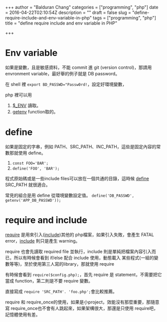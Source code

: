 +++
author = "Balduran Chang"
categories = ["programming", "php"]
date = 2016-04-22T02:10:54Z
description = ""
draft = false
slug = "define-require-include-and-env-variable-in-php"
tags = ["programming", "php"]
title = "define require include and env variable in PHP"

+++


# Env variable

如果是變數，且是敏感資料，不能 commit 進 git (version control)，那請用 envronment variable，最好舉的例子就是 DB password。

在 shell 裡 `export BD_PASSWD="Passw0rd!`，設定好環境變數，

php 裡可以用

1. [$_ENV](http://php.net/manual/en/reserved.variables.environment.php) 讀取。
2. [getenv](http://php.net/manual/en/function.getenv.php) function取的。

# define
如果是固定的字串，例如 PATH、SRC_PATH、INC_PATH，這些是固定內容的常數那就使用 define。

1. `const FOO='BAR';`
2. `define('FOO', 'BAR');`

程式原始碼或是一些include files可以放在一個共通的目錄，這時候 [define](http://php.net/manual/en/function.define.php) SRC_PATH 就很適合。

常見的組合是用 define
從環境變數設定值。
`define('DB_PASSWD', getenv('APP_DB_PASSWD'));`

# require and include
[require](http://php.net/manual/en/function.require.php) 是用來引入([include](http://php.net/manual/en/function.include.php))其他的 php檔案，如果引入失敗，會產生 FATAL error，[include](http://php.net/manual/en/function.include.php) 則只是產生 warning。

require 也會先讀取 required file 並執行，include 則是單純把檔案內容引入而已，所以有時候會看到 if/else 配合 include 使用，動態載入 某些程式(一組的變數等等)，至於使用第三人寫的library，那就使用 require

有時候會看到 `require($config.php);`，首先 require 是 statement，不需要把它當成 function，第二則是不要 require 變數。

直接寫成 `require 'SRC_PATH'. 'foo.php';`會比較推薦。

require 和 require_once的使用，如果是小project，效能沒有那麼重要，那隨意寫 require_once也不會有人跳起來，如果架構很大，那還是只使用 require吧，記憶體使用有差。

